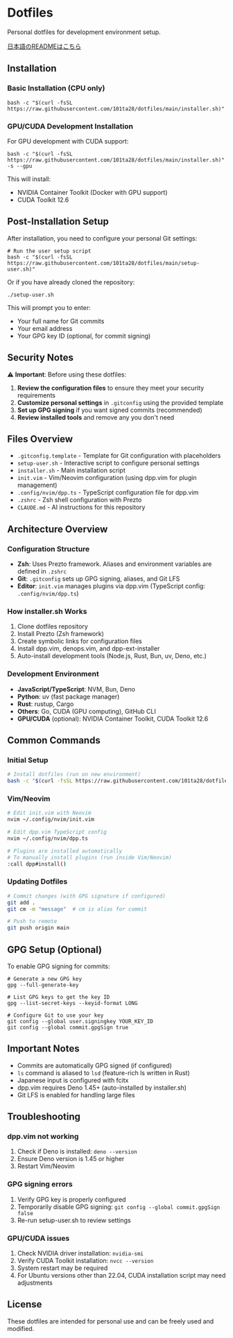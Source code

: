 # Dotfiles

Personal dotfiles for development environment setup.

[日本語のREADMEはこちら](./README.ja.md)

## Installation

### Basic Installation (CPU only)

```shell
bash -c "$(curl -fsSL https://raw.githubusercontent.com/101ta28/dotfiles/main/installer.sh)"
```

### GPU/CUDA Development Installation

For GPU development with CUDA support:

```shell
bash -c "$(curl -fsSL https://raw.githubusercontent.com/101ta28/dotfiles/main/installer.sh)" -s --gpu
```

This will install:

- NVIDIA Container Toolkit (Docker with GPU support)
- CUDA Toolkit 12.6

## Post-Installation Setup

After installation, you need to configure your personal Git settings:

```shell
# Run the user setup script
bash -c "$(curl -fsSL https://raw.githubusercontent.com/101ta28/dotfiles/main/setup-user.sh)"
```

Or if you have already cloned the repository:

```shell
./setup-user.sh
```

This will prompt you to enter:

- Your full name for Git commits
- Your email address  
- Your GPG key ID (optional, for commit signing)

## Security Notes

⚠️ **Important**: Before using these dotfiles:

1. **Review the configuration files** to ensure they meet your security requirements
2. **Customize personal settings** in `.gitconfig` using the provided template
3. **Set up GPG signing** if you want signed commits (recommended)
4. **Review installed tools** and remove any you don't need

## Files Overview

- `.gitconfig.template` - Template for Git configuration with placeholders
- `setup-user.sh` - Interactive script to configure personal settings
- `installer.sh` - Main installation script
- `init.vim` - Vim/Neovim configuration (using dpp.vim for plugin management)
- `.config/nvim/dpp.ts` - TypeScript configuration file for dpp.vim
- `.zshrc` - Zsh shell configuration with Prezto
- `CLAUDE.md` - AI instructions for this repository

## Architecture Overview

### Configuration Structure

- **Zsh**: Uses Prezto framework. Aliases and environment variables are defined in `.zshrc`
- **Git**: `.gitconfig` sets up GPG signing, aliases, and Git LFS
- **Editor**: `init.vim` manages plugins via dpp.vim (TypeScript config: `.config/nvim/dpp.ts`)

### How installer.sh Works

1. Clone dotfiles repository
2. Install Prezto (Zsh framework)
3. Create symbolic links for configuration files
4. Install dpp.vim, denops.vim, and dpp-ext-installer
5. Auto-install development tools (Node.js, Rust, Bun, uv, Deno, etc.)

### Development Environment

- **JavaScript/TypeScript**: NVM, Bun, Deno
- **Python**: uv (fast package manager)
- **Rust**: rustup, Cargo
- **Others**: Go, CUDA (GPU computing), GitHub CLI
- **GPU/CUDA** (optional): NVIDIA Container Toolkit, CUDA Toolkit 12.6

## Common Commands

### Initial Setup

```bash
# Install dotfiles (run on new environment)
bash -c "$(curl -fsSL https://raw.githubusercontent.com/101ta28/dotfiles/main/installer.sh)"
```

### Vim/Neovim

```bash
# Edit init.vim with Neovim
nvim ~/.config/nvim/init.vim

# Edit dpp.vim TypeScript config
nvim ~/.config/nvim/dpp.ts

# Plugins are installed automatically
# To manually install plugins (run inside Vim/Neovim)
:call dpp#install()
```

### Updating Dotfiles

```bash
# Commit changes (with GPG signature if configured)
git add .
git cm -m "message"  # cm is alias for commit

# Push to remote
git push origin main
```

## GPG Setup (Optional)

To enable GPG signing for commits:

```shell
# Generate a new GPG key
gpg --full-generate-key

# List GPG keys to get the key ID
gpg --list-secret-keys --keyid-format LONG

# Configure Git to use your key
git config --global user.signingkey YOUR_KEY_ID
git config --global commit.gpgSign true
```

## Important Notes

- Commits are automatically GPG signed (if configured)
- `ls` command is aliased to `lsd` (feature-rich ls written in Rust)
- Japanese input is configured with fcitx
- dpp.vim requires Deno 1.45+ (auto-installed by installer.sh)
- Git LFS is enabled for handling large files

## Troubleshooting

### dpp.vim not working

1. Check if Deno is installed: `deno --version`
2. Ensure Deno version is 1.45 or higher
3. Restart Vim/Neovim

### GPG signing errors

1. Verify GPG key is properly configured
2. Temporarily disable GPG signing: `git config --global commit.gpgSign false`
3. Re-run setup-user.sh to review settings

### GPU/CUDA issues

1. Check NVIDIA driver installation: `nvidia-smi`
2. Verify CUDA Toolkit installation: `nvcc --version`
3. System restart may be required
4. For Ubuntu versions other than 22.04, CUDA installation script may need adjustments

## License

These dotfiles are intended for personal use and can be freely used and modified.
